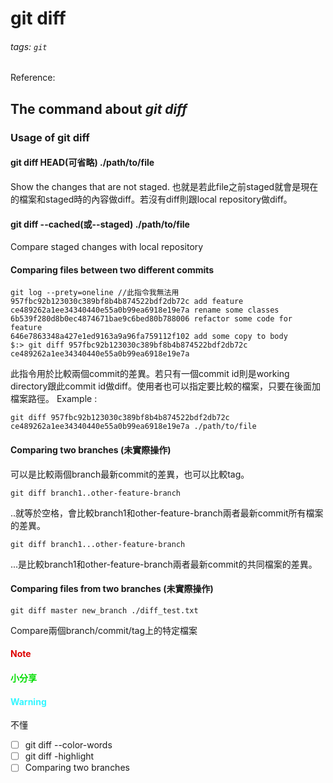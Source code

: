 # git diff
###### tags: `git`
Reference: 
## The command about *git diff*
### Usage of git diff
#### git diff HEAD(可省略) ./path/to/file
Show the changes that are not staged.
也就是若此file之前staged就會是現在的檔案和staged時的內容做diff。若沒有diff則跟local repository做diff。
#### git diff --cached(或--staged) ./path/to/file
Compare staged changes with local repository
#### Comparing files between two different commits
```
git log --prety=oneline //此指令我無法用
957fbc92b123030c389bf8b4b874522bdf2db72c add feature
ce489262a1ee34340440e55a0b99ea6918e19e7a rename some classes
6b539f280d8b0ec4874671bae9c6bed80b788006 refactor some code for feature
646e7863348a427e1ed9163a9a96fa759112f102 add some copy to body
$:> git diff 957fbc92b123030c389bf8b4b874522bdf2db72c ce489262a1ee34340440e55a0b99ea6918e19e7a
```
此指令用於比較兩個commit的差異。若只有一個commit id則是working directory跟此commit id做diff。使用者也可以指定要比較的檔案，只要在後面加檔案路徑。
Example :
```
git diff 957fbc92b123030c389bf8b4b874522bdf2db72c ce489262a1ee34340440e55a0b99ea6918e19e7a ./path/to/file
```
#### Comparing two branches (未實際操作)
可以是比較兩個branch最新commit的差異，也可以比較tag。
```
git diff branch1..other-feature-branch
```
..就等於空格，會比較branch1和other-feature-branch兩者最新commit所有檔案的差異。
```
git diff branch1...other-feature-branch
```
...是比較branch1和other-feature-branch兩者最新commit的共同檔案的差異。
#### Comparing files from two branches (未實際操作)
```
git diff master new_branch ./diff_test.txt
```
Compare兩個branch/commit/tag上的特定檔案
#### <font color="#dd0000">Note</font><br />
#### <font color="#00dd00">小分享</font><br /> 
#### <font color="#33F6FF">Warning</font>
不懂
- [ ] git diff --color-words
- [ ] git diff -highlight
- [ ] Comparing two branches